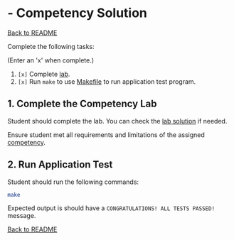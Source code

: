 
# <Topic> - Competency Solution

[Back to README](README.md)

Complete the following tasks:

(Enter an 'x' when complete.)

1. `[x]` Complete [lab](../4_lab.asm).
2. `[x]` Run `make` to use [Makefile](../Makefile) to run application test 
program.


## 1. Complete the Competency Lab

Student should complete the lab. You can check the 
[lab solution](lab_solution.asm) if needed.

Ensure student met all requirements and limitations of the assigned 
[competency](../1_competency.md).


## 2. Run Application Test

Student should run the following commands:

``` bash
make
```

Expected output is should have a `CONGRATULATIONS! ALL TESTS PASSED!` message.


[Back to README](README.md)


<!--- End of file. --->
